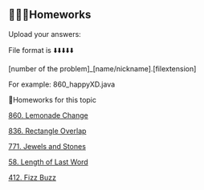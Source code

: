 

## 👩🏻‍💻Homeworks

Upload your answers:

File format is ⬇️⬇️⬇️⬇️⬇️

[number of the problem]_[name/nickname].[filextension]

For example:
860_happyXD.java 

🤩Homeworks for this topic

[860. Lemonade Change](https://leetcode.com/problems/lemonade-change/)

[836. Rectangle Overlap](https://leetcode.com/problems/rectangle-overlap/)

[771. Jewels and Stones](https://leetcode.com/problems/jewels-and-stones/)

[58. Length of Last Word](https://leetcode.com/problems/length-of-last-word/)

[412. Fizz Buzz](https://leetcode.com/problems/fizz-buzz/)
